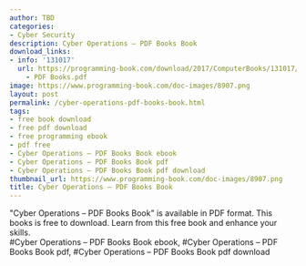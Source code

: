 ```yaml
---
author: TBD
categories:
- Cyber Security
description: Cyber Operations – PDF Books Book
download_links:
- info: '131017'
  url: https://programming-book.com/download/2017/ComputerBooks/131017/Cyber Operations
    - PDF Books.pdf
image: https://www.programming-book.com/doc-images/8907.png
layout: post
permalink: /cyber-operations-pdf-books-book.html
tags:
- free book download
- free pdf download
- free programming ebook
- pdf free
- Cyber Operations – PDF Books Book ebook
- Cyber Operations – PDF Books Book pdf
- Cyber Operations – PDF Books Book pdf download
thumbnail_url: https://www.programming-book.com/doc-images/8907.png
title: Cyber Operations – PDF Books Book
---
```


 
<div class="item-desc text-justify">
  "Cyber Operations – PDF Books Book" is available in PDF format. This books is free to download. Learn from this free book and enhance your skills.
  <br>
  #Cyber Operations – PDF Books Book ebook, #Cyber Operations – PDF Books Book pdf, #Cyber Operations – PDF Books Book pdf download
</div>